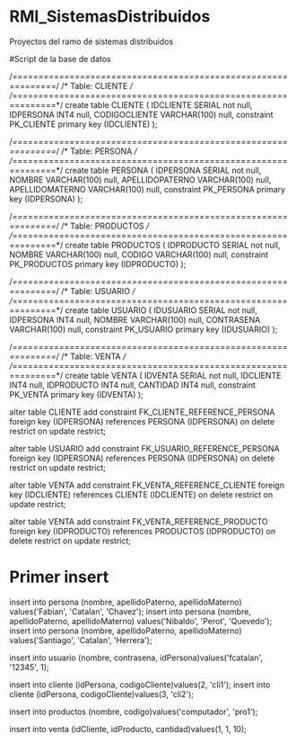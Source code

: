# RMI_SistemasDistribuidos
Proyectos del ramo de sistemas distribuidos


#Script de la base de datos


/*==============================================================*/
/* Table: CLIENTE                                               */
/*==============================================================*/
create table CLIENTE (
   IDCLIENTE            SERIAL not null,
   IDPERSONA            INT4                 null,
   CODIGOCLIENTE        VARCHAR(100)         null,
   constraint PK_CLIENTE primary key (IDCLIENTE)
);

/*==============================================================*/
/* Table: PERSONA                                               */
/*==============================================================*/
create table PERSONA (
   IDPERSONA            SERIAL not null,
   NOMBRE               VARCHAR(100)         null,
   APELLIDOPATERNO      VARCHAR(100)         null,
   APELLIDOMATERNO      VARCHAR(100)         null,
   constraint PK_PERSONA primary key (IDPERSONA)
);

/*==============================================================*/
/* Table: PRODUCTOS                                             */
/*==============================================================*/
create table PRODUCTOS (
   IDPRODUCTO           SERIAL not null,
   NOMBRE               VARCHAR(100)         null,
   CODIGO               VARCHAR(100)         null,
   constraint PK_PRODUCTOS primary key (IDPRODUCTO)
);

/*==============================================================*/
/* Table: USUARIO                                               */
/*==============================================================*/
create table USUARIO (
   IDUSUARIO            SERIAL not null,
   IDPERSONA            INT4                 null,
   NOMBRE               VARCHAR(100)         null,
   CONTRASENA           VARCHAR(100)         null,
   constraint PK_USUARIO primary key (IDUSUARIO)
);

/*==============================================================*/
/* Table: VENTA                                                 */
/*==============================================================*/
create table VENTA (
   IDVENTA              SERIAL not null,
   IDCLIENTE            INT4                 null,
   IDPRODUCTO           INT4                 null,
   CANTIDAD             INT4                 null,
   constraint PK_VENTA primary key (IDVENTA)
);

alter table CLIENTE
   add constraint FK_CLIENTE_REFERENCE_PERSONA foreign key (IDPERSONA)
      references PERSONA (IDPERSONA)
      on delete restrict on update restrict;

alter table USUARIO
   add constraint FK_USUARIO_REFERENCE_PERSONA foreign key (IDPERSONA)
      references PERSONA (IDPERSONA)
      on delete restrict on update restrict;

alter table VENTA
   add constraint FK_VENTA_REFERENCE_CLIENTE foreign key (IDCLIENTE)
      references CLIENTE (IDCLIENTE)
      on delete restrict on update restrict;

alter table VENTA
   add constraint FK_VENTA_REFERENCE_PRODUCTO foreign key (IDPRODUCTO)
      references PRODUCTOS (IDPRODUCTO)
      on delete restrict on update restrict;

	  
	  
# Primer insert

insert into persona (nombre, apellidoPaterno, apellidoMaterno) values('Fabian', 'Catalan', 'Chavez');
insert into persona (nombre, apellidoPaterno, apellidoMaterno) values('Nibaldo', 'Perot', 'Quevedo');
insert into persona (nombre, apellidoPaterno, apellidoMaterno) values('Santiago', 'Catalan', 'Herrera');

insert into usuario (nombre, contrasena, idPersona)values('fcatalan', '12345', 1);

insert into cliente (idPersona, codigoCliente)values(2, 'cli1');
insert into cliente (idPersona, codigoCliente)values(3, 'cli2');

insert into productos (nombre, codigo)values('computador', 'pro1');

insert into venta (idCliente, idProducto, cantidad)values(1, 1, 10);